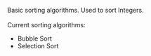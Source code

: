 Basic sorting algorithms. Used to sort Integers.
<br><br>
Current sorting algorithms:
- Bubble Sort
- Selection Sort